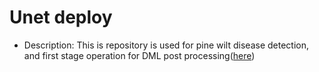 # Unet deploy
* Description:
This is repository is used for pine wilt disease detection, and first stage operation for DML post processing([here](https://github.com/kehuantiantang/DML_segmentation.git))